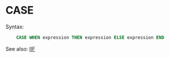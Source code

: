 # CASE

Syntax:
```sql
    CASE WHEN expression THEN expression ELSE expression END
```

See also: [IIF](Iif)